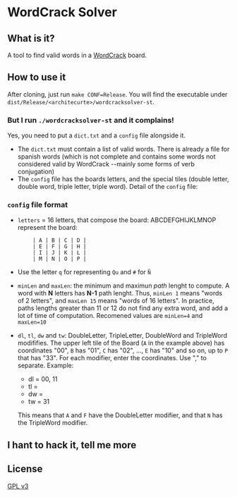 # WordCrack Solver

## What is it?
A tool to find valid words in a [WordCrack](http://www.wordcrack.com/) board.

## How to use it
After cloning, just run `make CONF=Release`. You will find the executable under `dist/Release/<architecurte>/wordcracksolver-st`.

### But I run `./wordcracksolver-st` and it complains!
Yes, you need to put a `dict.txt` and a `config` file alongside it.

 * The `dict.txt` must contain a list of valid words. There is already a file for spanish words (which is not
   complete and contains some words not considered valid by WordCrack --mainly some forms of verb conjugation)
 * The `config` file has the boards letters, and the special tiles (double letter, double word, triple letter, triple word). Detail of the `config` file:

### `config` file format

 * `letters` = 16 letters, that compose the board: ABCDEFGHIJKLMNOP represent the board:
      
``` 
        | A | B | C | D |
        | E | F | G | H |
        | I | J | K | L |
        | M | N | O | P |
```

 * Use the letter `q` for representing `Qu` and `#` for `Ñ`
 * `minLen` and `maxLen`: the minimum and maximun *path* lenght to compute. A word with **N** letters has **N-1** path lenght. Thus, `minLen 1` means "words of 2 letters", and `maxLen 15` means "words of 16 letters". In practice, paths lengths greater than 11 or 12 do not find any extra word, and add a lot of time of computation. Recomened values are `minLen=4` and `maxLen=10`
 * `dl`, `tl`, `dw` and `tw`: DoubleLetter, TripleLetter, DoubleWord and TripleWord modififies. The upper left tile of the Board (`A` in the example above) has coordinates "00", `B` has "01", `C` has "02", ..., `E` has "10" and so on, up to `P` that has "33". For each modifier, enter the coordinates. Use "," to separate. Example:
     * dl = 00, 11
     * tl = 
     * dw =
     * tw = 31
    
   This means that `A` and `F` have the DoubleLetter modifier, and that `N` has the TripleWord modifier.

## I hant to hack it, tell me more


## License
[GPL v3](http://www.gnu.org/licenses/gpl-3.0.txt)
